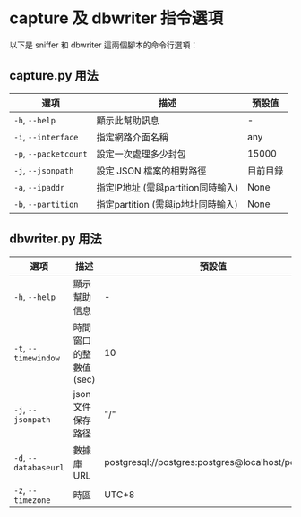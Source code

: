 
# capture 及 dbwriter 指令選項

以下是 sniffer 和 dbwriter 這兩個腳本的命令行選項：

## capture.py 用法

| 選項 | 描述 | 預設值 |
| ---- | ---- | ------ |
| `-h`, `--help` | 顯示此幫助訊息 | - |
| `-i`, `--interface` | 指定網路介面名稱 | any |
| `-p`, `--packetcount` | 設定一次處理多少封包 | 15000 |
| `-j`, `--jsonpath` | 設定 JSON 檔案的相對路徑 | 目前目錄 |
| `-a`, `--ipaddr`         | 指定IP地址 (需與partition同時輸入)| None |
|  `-b`,  `--partition`    | 指定partition (需與ip地址同時輸入) | None |


## dbwriter.py 用法

| 選項 | 描述 | 預設值 |
| ---- | ---- | ------ |
| `-h`, `--help` | 顯示幫助信息 | - |
| `-t`, `--timewindow` | 時間窗口的整數值(sec) | 10 |
| `-j`, `--jsonpath` | json文件保存路径 | "/" |
| `-d`, `--databaseurl` | 數據庫URL | postgresql://postgres:postgres@localhost/postgres |
| `-z`, `--timezone` | 時區 | UTC+8 |
